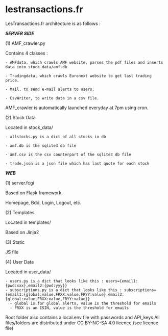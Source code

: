 # lestransactions.fr

LesTransactions.fr architecture is as follows :

***SERVER SIDE***

  (1) AMF_crawler.py

  Contains 4 classes :
  
    - AMFdata, which crawls AMF website, parses the pdf files and inserts data into stock_data/amf.db
    
    - Tradingdata, which crawls Euronext website to get last trading price.
    
    - Mail, to send e-mail alerts to users.
    
    - CsvWriter, to write data in a csv file.

   AMF_crawler is automatically launched everyday at 7pm using cron.

  (2) Stock Data
  
  Located in stock_data/
  
    - allstocks.py is a dict of all stocks in db
    
    - amf.db is the sqlite3 db file
    
    - amf.csv is the csv counterpart of the sqlite3 db file
    
    - trade.json is a json file which has last quote for each stock
 
***WEB***

  (1) server.fcgi

  Based on Flask framework.
  
  Homepage, Bdd, Login, Logout, etc.

  (2) Templates
  
  Located in templates/
  
  Based on Jinja2
  
  (3) Static
  
  JS file
  
  (4) User Data
  
  Located in user_data/
  
    - users.py is a dict that looks like this : users={email1:{pwd:xxx},email2:{pwd:yyy}}
    - subscriptions.py is a dict that looks like this : subscriptions={email1:{global:value,FRXX:value,FRYY:value},email2:{global:value,FRXX:value,FRYY:value}}
      - global is for global alerts, value is the threshold for emails
      - FRXX is an ISIN, value is the threshold for emails
 
 Root folder also contains a local.env file with passwords and API_keys
 All files/folders are distributed under CC BY-NC-SA 4.0 licence (see licence file)
